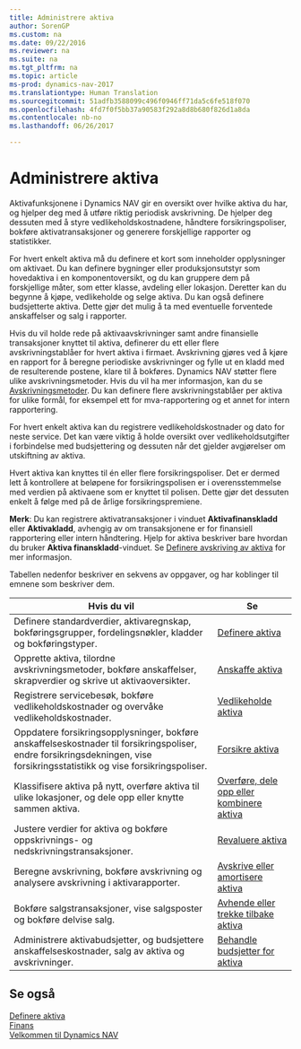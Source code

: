 ```yaml
---
title: Administrere aktiva
author: SorenGP
ms.custom: na
ms.date: 09/22/2016
ms.reviewer: na
ms.suite: na
ms.tgt_pltfrm: na
ms.topic: article
ms-prod: dynamics-nav-2017
ms.translationtype: Human Translation
ms.sourcegitcommit: 51adfb3588099c496f0946ff71da5c6fe518f070
ms.openlocfilehash: 4fd7f0f5bb37a90583f292a8d8b680f826d1a8da
ms.contentlocale: nb-no
ms.lasthandoff: 06/26/2017

---
```


# <a name="manage-fixed-assets"></a>Administrere aktiva
Aktivafunksjonene i Dynamics NAV gir en oversikt over hvilke aktiva du har, og hjelper deg med å utføre riktig periodisk avskrivning. De hjelper deg dessuten med å styre vedlikeholdskostnadene, håndtere forsikringspoliser, bokføre aktivatransaksjoner og generere forskjellige rapporter og statistikker.

For hvert enkelt aktiva må du definere et kort som inneholder opplysninger om aktivaet. Du kan definere bygninger eller produksjonsutstyr som hovedaktiva i en komponentoversikt, og du kan gruppere dem på forskjellige måter, som etter klasse, avdeling eller lokasjon. Deretter kan du begynne å kjøpe, vedlikeholde og selge aktiva. Du kan også definere budsjetterte aktiva. Dette gjør det mulig å ta med eventuelle forventede anskaffelser og salg i rapporter.

Hvis du vil holde rede på aktivaavskrivninger samt andre finansielle transaksjoner knyttet til aktiva, definerer du ett eller flere avskrivningstablåer for hvert aktiva i firmaet. Avskrivning gjøres ved å kjøre en rapport for å beregne periodiske avskrivninger og fylle ut en kladd med de resulterende postene, klare til å bokføres. Dynamics NAV støtter flere ulike avskrivningsmetoder. Hvis du vil ha mer informasjon, kan du se [Avskrivningsmetoder](fa-depreciation-methods.md). Du kan definere flere avskrivningstablåer per aktiva for ulike formål, for eksempel ett for mva-rapportering og et annet for intern rapportering.

For hvert enkelt aktiva kan du registrere vedlikeholdskostnader og dato for neste service. Det kan være viktig å holde oversikt over vedlikeholdsutgifter i forbindelse med budsjettering og dessuten når det gjelder avgjørelser om utskiftning av aktiva.

Hvert aktiva kan knyttes til én eller flere forsikringspoliser. Det er dermed lett å kontrollere at beløpene for forsikringspolisen er i overensstemmelse med verdien på aktivaene som er knyttet til polisen. Dette gjør det dessuten enkelt å følge med på de årlige forsikringspremiene.

**Merk**: Du kan registrere aktivatransaksjoner i vinduet **Aktivafinanskladd** eller **Aktivakladd**, avhengig av om transaksjonene er for finansiell rapportering eller intern håndtering. Hjelp for aktiva beskriver bare hvordan du bruker **Aktiva finanskladd**-vinduet. Se [Definere avskriving av aktiva](fa-how-setup-depreciation.md) for mer informasjon.

Tabellen nedenfor beskriver en sekvens av oppgaver, og har koblinger til emnene som beskriver dem.

| Hvis du vil | Se |
|----|-----|
|Definere standardverdier, aktivaregnskap, bokføringsgrupper, fordelingsnøkler, kladder og bokføringstyper.|[Definere aktiva](fa-setup.md)|
|Opprette aktiva, tilordne avskrivningsmetoder, bokføre anskaffelser, skrapverdier og skrive ut aktivaoversikter.|[Anskaffe aktiva](fa-how-acquire.md)|
|Registrere servicebesøk, bokføre vedlikeholdskostnader og overvåke vedlikeholdskostnader.|[Vedlikeholde aktiva](fa-how-maintain.md)|
|Oppdatere forsikringsopplysninger, bokføre anskaffelseskostnader til forsikringspoliser, endre forsikringsdekningen, vise forsikringsstatistikk og vise forsikringspoliser.|[Forsikre aktiva](fa-how-insure.md)|
|Klassifisere aktiva på nytt, overføre aktiva til ulike lokasjoner, og dele opp eller knytte sammen aktiva.|[Overføre, dele opp eller kombinere aktiva](fa-how-trans-split-combine.md)|
|Justere verdier for aktiva og bokføre oppskrivnings- og nedskrivningstransaksjoner.|[Revaluere aktiva](fa-how-revalue.md)|
|Beregne avskrivning, bokføre avskrivning og analysere avskrivning i aktivarapporter.|[Avskrive eller amortisere aktiva](fa-how-depreciate-amortize.md)|
|Bokføre salgstransaksjoner, vise salgsposter og bokføre delvise salg.|[Avhende eller trekke tilbake aktiva](fa-how-dispose-retire.md)||
|Administrere aktivabudsjetter, og budsjettere anskaffelseskostnader, salg av aktiva og avskrivninger.|[Behandle budsjetter for aktiva](fa-how-manage-budgets.md)|

## <a name="see-also"></a>Se også
[Definere aktiva](fa-setup.md)  
[Finans](finance-setup.md)  
[Velkommen til Dynamics NAV](across-get-started.md)


